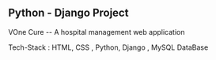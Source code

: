 ## Python - Django Project 
VOne Cure -- A hospital management web application

Tech-Stack : HTML, CSS , Python, Django , MySQL DataBase
